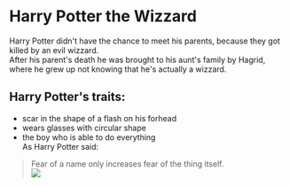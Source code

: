 # Harry Potter the Wizzard
Harry Potter didn't have the chance to meet his parents, because they got killed by an evil wizzard. 
<br>After his parent's death he was brought to his aunt's family by Hagrid, where he grew up not knowing that he's actually a wizzard. 
## Harry Potter's traits: 
* scar in the shape of a flash on his forhead 
* wears glasses with circular shape 
* the boy who is able to do everything 
<br>As Harry Potter said: 
> Fear of a name only increases fear of the thing itself.
<br><img src="https://i0.wp.com/www.betameme.com/wp-content/uploads/2019/09/harry-potter-birthday-memes.png?w=403&ssl=1"/>